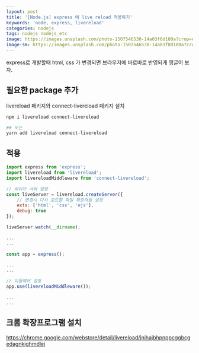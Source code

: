 ```yaml
---
layout: post
title: '[Node.js] express 에 live reload 적용하기'
keywords: 'node, express, livereload'
categories: nodejs
tags: nodejs nodejs_etc
image: https://images.unsplash.com/photo-1507546530-14a03f8d180a?crop=entropy&cs=tinysrgb&fit=crop&fm=jpg&h=1200&ixid=eyJhcHBfaWQiOjF9&ixlib=rb-1.2.1&q=80&w=2000
image-sm: https://images.unsplash.com/photo-1507546530-14a03f8d180a?crop=entropy&cs=tinysrgb&fit=crop&fm=jpg&h=1200&ixid=eyJhcHBfaWQiOjF9&ixlib=rb-1.2.1&q=80&w=2000
---
```


express로 개발할때 html, css 가 변경되면 브라우저에 바로바로 반영되게 맹글어 보자.

## 필요한 package 추가

livereload 패키지와 connect-livereload 패키지 설치

```bash
npm i livereload connect-livereload

## 또는
yarn add livereload connect-livereload
```

<ins class="adsbygoogle"
     style="display:block; text-align:center;"
     data-ad-layout="in-article"
     data-ad-format="fluid"
     data-ad-client="ca-pub-7073298118440059"
     data-ad-slot="8400970402"></ins>

<script>
     (adsbygoogle = window.adsbygoogle || []).push({});
</script>

## 적용

```js
import express from 'express';
import livereload from 'livereload';
import livereloadMiddleware from 'connect-livereload';

// 라이브 서버 설정
const liveServer = livereload.createServer({
    // 변경시 다시 로드할 파일 확장자들 설정
    exts: ['html', 'css', 'ejs'],
    debug: true
});

liveServer.watch(__dirname);

...
...

const app = express();

...
...

// 미들웨어 설정
app.use(livereloadMiddleware());

...
...
```

## 크롬 확장프로그램 설치

<https://chrome.google.com/webstore/detail/livereload/jnihajbhpnppcggbcgedagnkighmdlei>

